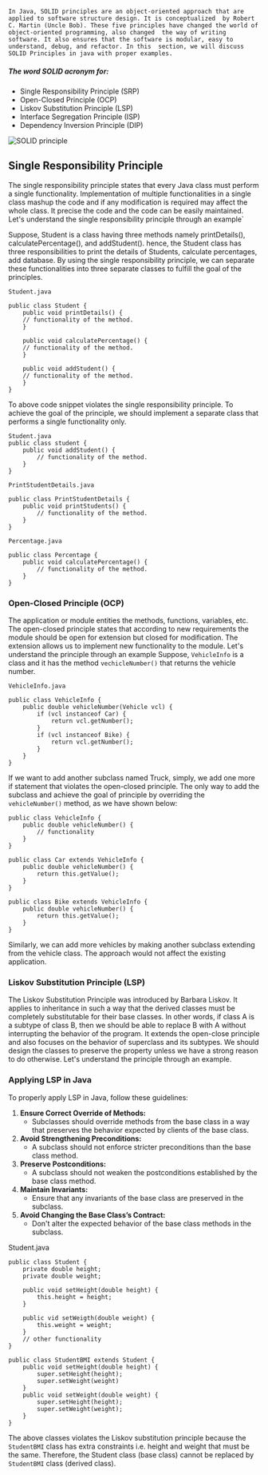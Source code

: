 `In Java, SOLID principles are an object-oriented approach that are applied to software structure design. It is conceptualized 
by Robert C. Martin (Uncle Bob). These five principles have changed the world of object-oriented programming, also changed 
the way of writing software. It also ensures that the software is modular, easy to understand, debug, and refactor. In this 
section, we will discuss SOLID Principles in java with proper examples.`
##### The word SOLID acronym for:
- Single Responsibility Principle (SRP)
- Open-Closed Principle (OCP)
- Liskov Substitution Principle (LSP)
- Interface Segregation Principle (ISP)
- Dependency Inversion Principle (DIP)

![SOLID principle](https://static.javatpoint.com/core/images/solid-principles-java.png)

## Single Responsibility Principle
The single responsibility principle states that every Java class must perform a single functionality. Implementation of 
multiple functionalities in a single class mashup the code and if any modification is required may affect the whole class.
It precise the code and the code can be easily maintained. Let's understand the single responsibility principle through an example` 

Suppose, Student is a class having three methods namely printDetails(), calculatePercentage(), and addStudent(). hence, 
the Student class has three responsibilities to print the details of Students, calculate percentages, add database. By 
using the single responsibility principle, we can separate these functionalities into three separate classes to fulfill 
the goal of the principles.

```
Student.java

public class Student {
	public void printDetails() {
	// functionality of the method.
	}

	public void calculatePercentage() {
	// functionality of the method.
	}

	public void addStudent() {
	// functionality of the method.
	}
}
```

To above code snippet violates the single responsibility principle. To achieve the goal of the principle, we should 
implement a separate class that performs a single functionality only.

```
Student.java
public class student {
	public void addStudent() {
		// functionality of the method.
	}
}

PrintStudentDetails.java

public class PrintStudentDetails {
	public void printStudents() {
		// functionality of the method.
	}
}

Percentage.java

public class Percentage {
	public void calculatePercentage() {
		// functionality of the method.
	}
}
```

### Open-Closed Principle (OCP)
The application or module entities the methods, functions, variables, etc. The open-closed principle states that according 
to new requirements the module should be open for extension but closed for modification. The extension allows us to implement 
new functionality to the module. Let's understand the principle through an example
Suppose, `VehicleInfo` is a class and it has the method `vechicleNumber()` that returns the vehicle number.

`VehicleInfo.java`
```
public class VehicleInfo {
	public double vehicleNumber(Vehicle vcl) {
		if (vcl instanceof Car) {
			return vcl.getNumber();
		}
		if (vcl instanceof Bike) {
			return vcl.getNumber();
		}
	}
}
```
If we want to add another subclass named Truck, simply, we add one more if statement that violates the open-closed principle. 
The only way to add the subclass and achieve the goal of principle by overriding the `vehicleNumber()` method, as we have shown below:

```
public class VehicleInfo {
	public double vehicleNumber() {
		// functionality
	}
}

public class Car extends VehicleInfo {
	public double vehicleNumber() {
		return this.getValue();
	}
}

public class Bike extends VehicleInfo {
	public double vehicleNumber() {
		return this.getValue();
	}
}
```
Similarly, we can add more vehicles by making another subclass extending from the vehicle class. The approach would not 
affect the existing application.

### Liskov Substitution Principle (LSP)
The Liskov Substitution Principle was introduced by Barbara Liskov. It applies to inheritance in such a way that the derived 
classes must be completely substitutable for their base classes. In other words, if class A is a subtype of class B, then 
we should be able to replace B with A without interrupting the behavior of the program.
It extends the open-close principle and also focuses on the behavior of superclass and its subtypes. We should design the 
classes to preserve the property unless we have a strong reason to do otherwise. Let's understand the principle through 
an example.
### Applying LSP in Java
To properly apply LSP in Java, follow these guidelines:
1. **Ensure Correct Override of Methods:**
    - Subclasses should override methods from the base class in a way that preserves the behavior expected by clients of the base class.
2. **Avoid Strengthening Preconditions:**
    - A subclass should not enforce stricter preconditions than the base class method.
3. **Preserve Postconditions:**
    - A subclass should not weaken the postconditions established by the base class method.
4. **Maintain Invariants:**
    - Ensure that any invariants of the base class are preserved in the subclass.
5. **Avoid Changing the Base Class’s Contract:**
    - Don't alter the expected behavior of the base class methods in the subclass.

Student.java
```
public class Student {
	private double height;
	private double weight;

	public void setHeight(double height) {
		this.height = height;
	}

	public vid setWeigth(double weight) {
		this.weight = weight;	
	}
	// other functionality
}

public class StudentBMI extends Student {
	public void setHeight(double height) {
		super.setHeight(height);
		super.setWeight(weight)	
	}
	public void setWeight(double weight) {
		super.setHeight(height);
		super.setWeight(weight);	
	}
}
```

The above classes violates the Liskov substitution principle because the `StudentBMI` class has extra constraints i.e. 
height and weight that must be the same. Therefore, the Student class  (base class) cannot be replaced by `StudentBMI` 
class (derived class).